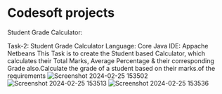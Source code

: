# Codesoft projects
Student Grade Calculator:

Task-2: Student Grade Calculator
Language: Core Java
IDE: Appache Netbeans
This Task is to create the Student based Calculator, which calculates their Total Marks, Average Percentage & their corresponding Grade also.Calculate the grade of a student based on their marks.of the requirements 
![Screenshot 2024-02-25 153502](https://github.com/siddumr/Codesoft/assets/125337449/fc65ad99-2aa1-438e-abac-f834a21c58cd)
![Screenshot 2024-02-25 153513](https://github.com/siddumr/Codesoft/assets/125337449/c0bcd8eb-e3a2-4fe8-b9d1-49194d97104b)
![Screenshot 2024-02-25 153536](https://github.com/siddumr/Codesoft/assets/125337449/f36341b6-89d2-4b55-9ac3-28997687b2e8)
